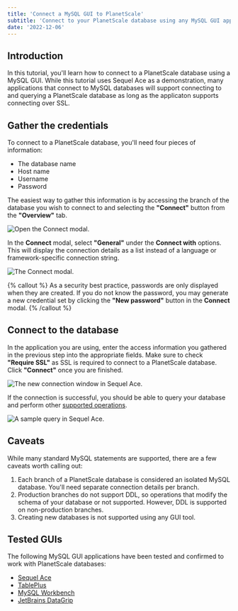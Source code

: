 ```yaml
---
title: 'Connect a MySQL GUI to PlanetScale'
subtitle: 'Connect to your PlanetScale database using any MySQL GUI application'
date: '2022-12-06'
---
```


## Introduction

In this tutorial, you'll learn how to connect to a PlanetScale database using a MySQL GUI. While this tutorial uses Sequel Ace as a demonstration, many applications that connect to MySQL databases will support connecting to and querying a PlanetScale database as long as the applicaton supports connecting over SSL.

## Gather the credentials

To connect to a PlanetScale database, you'll need four pieces of information:

- The database name
- Host name
- Username
- Password

The easiest way to gather this information is by accessing the branch of the database you wish to connect to and selecting the **"Connect"** button from the **"Overview"** tab.

![Open the Connect modal.](/assets/docs/tutorials/connect-mysql-gui/connect.png)

In the **Connect** modal, select **"General"** under the **Connect with** options. This will display the connection details as a list instead of a language or framework-specific connection string.

![The Connect modal.](/assets/docs/tutorials/connect-mysql-gui/connect-modal.png)

{% callout %}
As a security best practice, passwords are only displayed when they are created. If you do not know the password, you may generate a new credential set by clicking the **"New password"** button in the **Connect** modal.
{% /callout %}

## Connect to the database

In the application you are using, enter the access information you gathered in the previous step into the appropriate fields. Make sure to check **"Require SSL"** as SSL is required to connect to a PlanetScale database. Click **"Connect"** once you are finished.

![The new connection window in Sequel Ace.](/assets/docs/tutorials/connect-mysql-gui/ace-connect.png)

If the connection is successful, you should be able to query your database and perform other [supported operations](/docs/reference/mysql-compatibility).

![A sample query in Sequel Ace.](/assets/docs/tutorials/connect-mysql-gui/ace-query.png)

## Caveats

While many standard MySQL statements are supported, there are a few caveats worth calling out:

1. Each branch of a PlanetScale database is considered an isolated MySQL database. You'll need separate connection details per branch.
2. Production branches do not support DDL, so operations that modify the schema of your database or not supported. However, DDL is supported on non-production branches.
3. Creating new databases is not supported using any GUI tool.

## Tested GUIs

The following MySQL GUI applications have been tested and confirmed to work with PlanetScale databases:

- [Sequel Ace](https://sequel-ace.com/)
- [TablePlus](https://tableplus.com/)
- [MySQL Workbench](https://www.mysql.com/products/workbench/)
- [JetBrains DataGrip](/blog/using-planetscale-with-jetbrains-datagrip-mysql-gui)
